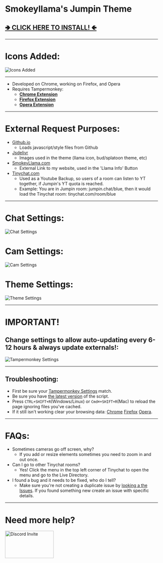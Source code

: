 # Smokeyllama's Jumpin Theme
## [**🢂 CLICK HERE TO INSTALL! 🢀**](https://github.com/SmokeyLlama/jumpinllama/raw/master/jumpin_theme.user.js)

---
# Icons Added:
![Icons Added](https://raw.githubusercontent.com/SmokeyLlama/JumpinLlama/master/images/info/icons.png)

---
* Developed on Chrome, working on Firefox, and Opera
* Requires Tampermonkey:
  * [**Chrome Extension**](https://chrome.google.com/webstore/detail/tampermonkey/dhdgffkkebhmkfjojejmpbldmpobfkfo)
  * [**Firefox Extension**](https://addons.mozilla.org/en-US/firefox/addon/tampermonkey/)
  * [**Opera Extension**](https://addons.opera.com/en/extensions/details/tampermonkey-beta/)

---
# External Request Purposes:
* [Github.io](https://github.io)
  * Loads javascript/style files from Github
* [Jsdelivr](https://www.jsdelivr.com)
  * Images used in the theme (llama icon, bud/splatoon theme, etc)
* [SmokeyLlama.com](https://smokeyllama.com)
  * External Link to my website, used in the 'Llama Info' Button
* [Tinychat.com](https://tinychat.com)
  * Used as a Youtube Backup, so users of a room can listen to YT together, if Jumpin's YT quota is reached.
  * Example: You are in Jumpin room: jumpin.chat/blue, then it would load the Tinychat room: tinychat.com/room/blue

---
# Chat Settings:
![Chat Settings](https://raw.githubusercontent.com/SmokeyLlama/JumpinLlama/master/images/info/chat_settings.png)

# Cam Settings:
![Cam Settings](https://raw.githubusercontent.com/SmokeyLlama/JumpinLlama/master/images/info/cam_settings.png)

# Theme Settings:
![Theme Settings](https://raw.githubusercontent.com/SmokeyLlama/JumpinLlama/master/images/info/theme_settings.png)

---
# IMPORTANT!
## Change settings to allow auto-updating every 6-12 hours & always update externals!:
![Tampermonkey Settings](https://raw.githubusercontent.com/SmokeyLlama/JumpinLlama/master/images/info/Tampermonkey_Settings.png)

---
## Troubleshooting:
  * First be sure your [Tampermonkey Settings](https://raw.githubusercontent.com/SmokeyLlama/JumpinLlama/master/images/info/Tampermonkey_Settings.png) match.
  * Be sure you have [the latest version](https://github.com/SmokeyLlama/jumpinllama/raw/master/jumpin_theme.user.js) of the script.
  * Press `CTRL+SHIFT+R`(Windows/Linux) or `Cmd⌘+SHIFT+R`(Mac) to reload the page ignoring files you've cached.
  * If it still isn't working clear your browsing data: [Chrome](https://support.google.com/chrome/answer/2392709) [Firefox](https://support.mozilla.org/kb/delete-browsing-search-download-history-firefox) [Opera](https://blogs.opera.com/mobile/2016/04/clear-browsing-history).

---
# FAQs:
* Sometimes cameras go off screen, why?
  * If you add or resize elements sometimes you need to zoom in and out once.
* Can I go to other Tinychat rooms?
  * Yes! Click the menu in the top left corner of Tinychat to open the menu and go to the Live Directory.
* I found a bug and it needs to be fixed, who do I tell?
  * Make sure you're not creating a duplicate issue by [looking a the Issues](https://github.com/SmokeyLlama/JumpinLlama/issues?&q=is%3Aissue). If you found something new create an issue with specific details.
---

# Need more help?
[<img src="https://discordapp.com/assets/e4923594e694a21542a489471ecffa50.svg" width="160" height="90" alt="Discord Invite" title="Join Discord">](https://discord.gg/F4EHtQy)
